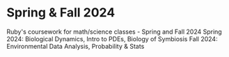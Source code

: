 # Spring & Fall 2024
Ruby's coursework for math/science classes - Spring and Fall 2024
Spring 2024: Biological Dynamics, Intro to PDEs, Biology of Symbiosis
Fall 2024: Environmental Data Analysis, Probability & Stats
